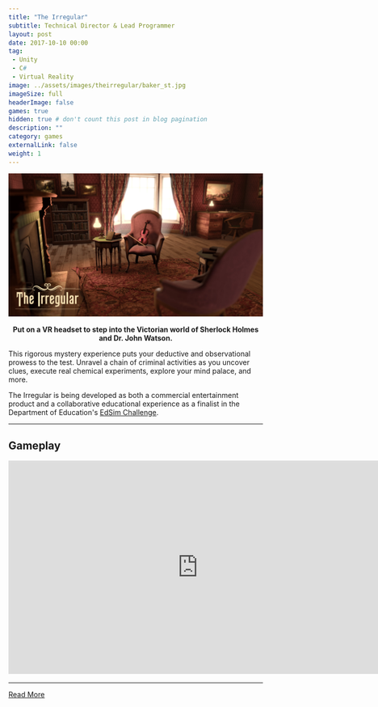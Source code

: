 ```yaml
---
title: "The Irregular"
subtitle: Technical Director & Lead Programmer
layout: post
date: 2017-10-10 00:00
tag:
 - Unity
 - C#
 - Virtual Reality
image: ../assets/images/theirregular/baker_st.jpg
imageSize: full
headerImage: false
games: true
hidden: true # don't count this post in blog pagination
description: ""
category: games
externalLink: false
weight: 1
---
```


![Screenshot](../assets/images/theirregular/baker_st.jpg)
**<center>Put on a VR headset to step into the Victorian world of Sherlock Holmes and Dr. John Watson.</center>**

This rigorous mystery experience puts your deductive and observational prowess to the test. Unravel a chain of criminal activities as you uncover clues, execute real chemical experiments, explore your mind palace, and more.

The Irregular is being developed as both a commercial entertainment product and a collaborative educational experience as a finalist in the Department of Education's [EdSim Challenge](https://www.edsimchallenge.com/).

---
## Gameplay
<center><iframe width="750" height="422" src="https://www.youtube.com/embed/BBpE7hYhWp8" frameborder="0" allowfullscreen></iframe></center>

---
[Read More](http://www.octothorpe.com/theirregular/)
